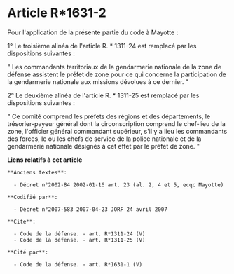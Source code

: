 # Article R*1631-2

Pour l'application de la présente partie du code à Mayotte : 

1° Le troisième alinéa de l'article R. * 1311-24 est remplacé par les dispositions suivantes : 

" Les commandants territoriaux de la gendarmerie nationale de la zone de défense assistent le préfet de zone pour ce qui
concerne la participation de la gendarmerie nationale aux missions dévolues à ce dernier. " 

2° Le deuxième alinéa de l'article R. * 1311-25 est remplacé par les dispositions suivantes : 

" Ce comité comprend les préfets des régions et des départements, le trésorier-payeur général dont la circonscription
comprend le chef-lieu de la zone, l'officier général commandant supérieur, s'il y a lieu les commandants des forces, le ou
les chefs de service de la police nationale et de la gendarmerie nationale désignés à cet effet par le préfet de zone. "

**Liens relatifs à cet article**

	**Anciens textes**:

	  - Décret n°2002-84 2002-01-16 art. 23 (al. 2, 4 et 5, ecqc Mayotte)

	**Codifié par**:

	  - Décret n°2007-583 2007-04-23 JORF 24 avril 2007

	**Cite**:

	  - Code de la défense. - art. R*1311-24 (V)
	  - Code de la défense. - art. R*1311-25 (V)

	**Cité par**:

	  - Code de la défense. - art. R*1631-1 (V)
